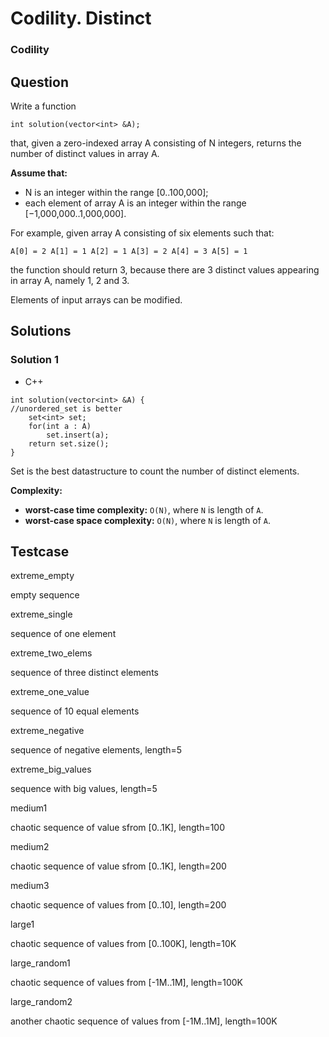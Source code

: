 # Codility. Distinct

### Codility

## Question

Write a function

`int solution(vector<int> &A);`

that, given a zero-indexed array A consisting of N integers, returns the number of distinct values in array A.

**Assume that:**

* N is an integer within the range [0..100,000];
* each element of array A is an integer within the range [−1,000,000..1,000,000].

For example, given array A consisting of six elements such that:

`A[0] = 2 A[1] = 1 A[2] = 1 A[3] = 2 A[4] = 3 A[5] = 1`

the function should return 3, because there are 3 distinct values appearing in array A, namely 1, 2 and 3.

Elements of input arrays can be modified.

## Solutions

### Solution 1

* C++
```
int solution(vector<int> &A) {
//unordered_set is better
    set<int> set;
    for(int a : A)
        set.insert(a);
    return set.size();
}
```

Set is the best datastructure to count the number of distinct elements.

**Complexity:**

* **worst-case time complexity:** `O(N)`, where `N` is length of `A`.
* **worst-case space complexity:** `O(N)`, where `N` is length of `A`.

## Testcase

extreme_empty 

empty sequence


extreme_single 

sequence of one element


extreme_two_elems 

sequence of three distinct elements


extreme_one_value 

sequence of 10 equal elements


extreme_negative 

sequence of negative elements, length=5


extreme_big_values 

sequence with big values, length=5


medium1 

chaotic sequence of value sfrom [0..1K], length=100


medium2 

chaotic sequence of value sfrom [0..1K], length=200


medium3 

chaotic sequence of values from [0..10], length=200


large1 

chaotic sequence of values from [0..100K], length=10K


large_random1 

chaotic sequence of values from [-1M..1M], length=100K


large_random2 

another chaotic sequence of values from [-1M..1M], length=100K

